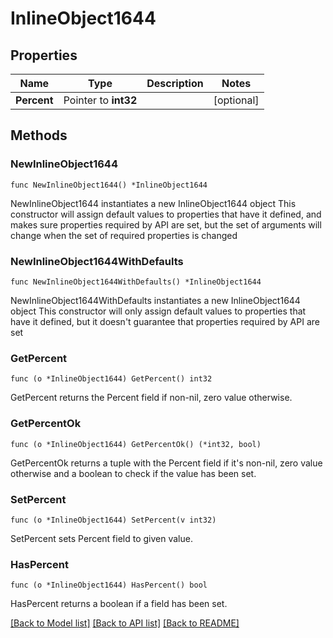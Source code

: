 # InlineObject1644

## Properties

Name | Type | Description | Notes
------------ | ------------- | ------------- | -------------
**Percent** | Pointer to **int32** |  | [optional] 

## Methods

### NewInlineObject1644

`func NewInlineObject1644() *InlineObject1644`

NewInlineObject1644 instantiates a new InlineObject1644 object
This constructor will assign default values to properties that have it defined,
and makes sure properties required by API are set, but the set of arguments
will change when the set of required properties is changed

### NewInlineObject1644WithDefaults

`func NewInlineObject1644WithDefaults() *InlineObject1644`

NewInlineObject1644WithDefaults instantiates a new InlineObject1644 object
This constructor will only assign default values to properties that have it defined,
but it doesn't guarantee that properties required by API are set

### GetPercent

`func (o *InlineObject1644) GetPercent() int32`

GetPercent returns the Percent field if non-nil, zero value otherwise.

### GetPercentOk

`func (o *InlineObject1644) GetPercentOk() (*int32, bool)`

GetPercentOk returns a tuple with the Percent field if it's non-nil, zero value otherwise
and a boolean to check if the value has been set.

### SetPercent

`func (o *InlineObject1644) SetPercent(v int32)`

SetPercent sets Percent field to given value.

### HasPercent

`func (o *InlineObject1644) HasPercent() bool`

HasPercent returns a boolean if a field has been set.


[[Back to Model list]](../README.md#documentation-for-models) [[Back to API list]](../README.md#documentation-for-api-endpoints) [[Back to README]](../README.md)


